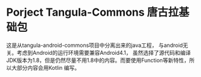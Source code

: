 Porject Tangula-Commons 唐古拉基础包
=====

这是从tangula-android-commons项目中分离出来的java工程， 与android无关。考虑到Android的运行环境需要兼容Android4.1，
虽然选择了源代码和编译JDK版本为1.8，但是仍然尽量不用1.8中的内容。而要使用Function等新特性，所以大部分内容会用Kotlin
编写。




